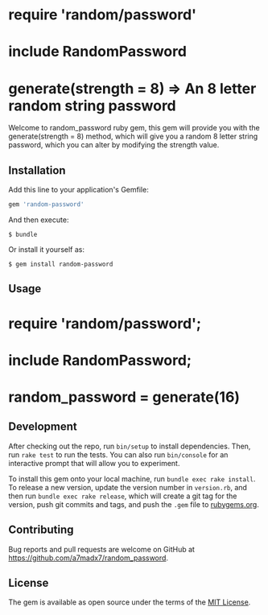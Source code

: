 # require 'random/password'
# include RandomPassword
# generate(strength = 8) => An 8 letter random string password

Welcome to random_password ruby gem, this gem will provide you with the generate(strength = 8) method,
which will give you a random 8 letter string password, which you can alter by modifying the strength value.

## Installation

Add this line to your application's Gemfile:

```ruby
gem 'random-password'
```

And then execute:

    $ bundle

Or install it yourself as:

    $ gem install random-password

## Usage

# require 'random/password';
# include RandomPassword;
# random_password = generate(16)

## Development

After checking out the repo, run `bin/setup` to install dependencies. Then, run `rake test` to run the tests. You can also run `bin/console` for an interactive prompt that will allow you to experiment.

To install this gem onto your local machine, run `bundle exec rake install`. To release a new version, update the version number in `version.rb`, and then run `bundle exec rake release`, which will create a git tag for the version, push git commits and tags, and push the `.gem` file to [rubygems.org](https://rubygems.org).

## Contributing

Bug reports and pull requests are welcome on GitHub at https://github.com/a7madx7/random_password.


## License

The gem is available as open source under the terms of the [MIT License](http://opensource.org/licenses/MIT).
